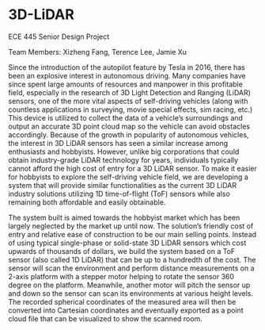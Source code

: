 # 3D-LiDAR
ECE 445 Senior Design Project

Team Members: Xizheng Fang, Terence Lee, Jamie Xu

Since the introduction of the autopilot feature by Tesla in 2016, there has been an explosive interest in autonomous driving. Many companies have since spent large amounts of resources and manpower in this profitable field, especially in the research of 3D Light Detection and Ranging (LiDAR) sensors, one of the more vital aspects of self-driving vehicles (along with countless applications in surveying, movie special effects, sim racing, etc.) This device is utilized to collect the data of a vehicle’s surroundings and output an accurate 3D point cloud map so the vehicle can avoid obstacles accordingly. Because of the growth in popularity of autonomous vehicles, the interest in 3D LiDAR sensors has seen a similar increase among enthusiasts and hobbyists. However, unlike big corporations that could obtain industry-grade LiDAR technology for years, individuals typically cannot afford the high cost of entry for a 3D LiDAR sensor. To make it easier for hobbyists to explore the self-driving vehicle field, we are developing a system that will provide similar functionalities as the current 3D LiDAR industry solutions utilizing 1D time-of-flight (ToF) sensors while also remaining both affordable and easily obtainable.

The system built is aimed towards the hobbyist market which has been largely neglected by the market up until now. The solution’s friendly cost of entry and relative ease of construction to be our main selling points. Instead of using typical single-phase or solid-state 3D LiDAR sensors which cost upwards of thousands of dollars, we build the system based on a ToF sensor (also called 1D LiDAR) that can be up to a hundredth of the cost. The sensor will scan the environment and perform distance measurements on a 2-axis platform with a stepper motor helping to rotate the sensor 360 degree on the platform. Meanwhile, another motor will pitch the sensor up and down so the sensor can scan its environments at various height levels. The recorded spherical coordinates of the measured area will then be converted into Cartesian coordinates and eventually exported as a point cloud file that can be visualized to show the scanned room.  
